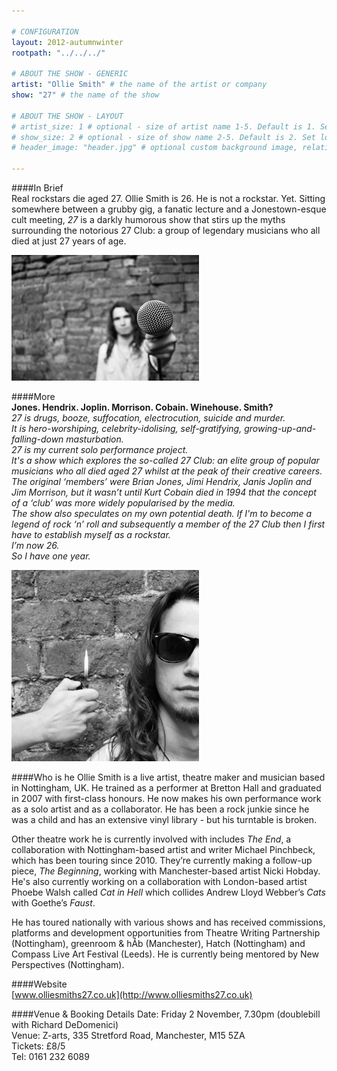 ```yaml
---

# CONFIGURATION
layout: 2012-autumnwinter
rootpath: "../../../"

# ABOUT THE SHOW - GENERIC
artist: "Ollie Smith" # the name of the artist or company
show: "27" # the name of the show

# ABOUT THE SHOW - LAYOUT
# artist_size: 1 # optional - size of artist name 1-5. Default is 1. Set longer names to lower values
# show_size: 2 # optional - size of show name 2-5. Default is 2. Set longer names to lower values
# header_image: "header.jpg" # optional custom background image, relative to current page

---
```

####In Brief    
Real rockstars die aged 27. Ollie Smith is 26. He is not a rockstar. Yet. Sitting somewhere between a grubby gig, a fanatic lecture and a Jonestown-esque cult meeting, *27* is a darkly humorous show that stirs up the myths surrounding the notorious 27 Club: a group of legendary musicians who all died at just 27 years of age.    

![27](Ollie27_1.jpg)    

####More    
**Jones. Hendrix. Joplin. Morrison. Cobain. Winehouse. Smith?**  
*27 is drugs, booze, suffocation, electrocution, suicide and murder.    
It is hero-worshiping, celebrity-idolising, self-gratifying, growing-up-and-falling-down masturbation.    
27 is my current solo performance project.   
It's a show which explores the so-called 27 Club: an elite group of popular musicians who all died aged 27 whilst at the peak of their creative careers.    
The original ‘members’ were Brian Jones, Jimi Hendrix, Janis Joplin and Jim Morrison, but it wasn’t until Kurt Cobain died in 1994 that the concept of a ‘club’ was more widely popularised by the media.    
The show also speculates on my own potential death.  If I'm to become a legend of rock ‘n’ roll and subsequently a member of the 27 Club then I first have to establish myself as a rockstar.    
I’m now 26.    
So I have one year.*    

![27](Ollie27_2.jpg) 

####Who is he
Ollie Smith is a live artist, theatre maker and musician based in Nottingham, UK.  He trained as a performer at Bretton Hall and graduated in 2007 with first-class honours.  He now makes his own performance work as a solo artist and as a collaborator.  He has been a rock junkie since he was a child and has an extensive vinyl library - but his turntable is broken.    

Other theatre work he is currently involved with includes *The End*, a collaboration with Nottingham-based artist and writer Michael Pinchbeck, which has been touring since 2010.  They’re currently making a follow-up piece, *The Beginning*, working with Manchester-based artist Nicki Hobday.  He's also currently working on a collaboration with London-based artist Phoebe Walsh called *Cat in Hell* which collides Andrew Lloyd Webber’s *Cats* with Goethe’s *Faust*.    

He has toured nationally with various shows and has received commissions, platforms and development opportunities from Theatre Writing Partnership (Nottingham), greenroom & hÅb (Manchester), Hatch (Nottingham) and Compass Live Art Festival (Leeds).  He is currently being mentored by New Perspectives (Nottingham).    


####Website    
[www.olliesmiths27.co.uk](http://www.olliesmiths27.co.uk)


####Venue & Booking Details
Date: Friday 2 November, 7.30pm (doublebill with Richard DeDomenici)    
Venue:	Z-arts, 335 Stretford Road, Manchester, M15 5ZA    
Tickets: £8/5    
Tel: 0161 232 6089     
